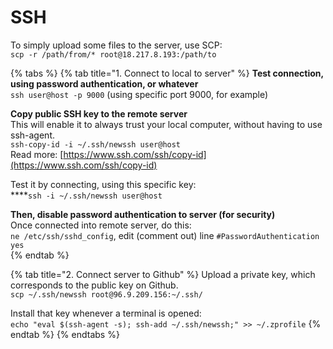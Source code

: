 # SSH

To simply upload some files to the server, use SCP:  
`scp -r /path/from/* root@18.217.8.193:/path/to` 

{% tabs %}
{% tab title="1. Connect to local to server" %}
**Test connection, using password authentication, or whatever**  
`ssh user@host -p 9000` \(using specific port 9000, for example\)  
  
  
**Copy public SSH key to the remote server**  
This will enable it to always trust your local computer, without having to use ssh-agent.  
`ssh-copy-id -i ~/.ssh/newssh user@host`    
Read  more: [https://www.ssh.com/ssh/copy-id](https://www.ssh.com/ssh/copy-id)  
  
Test it by connecting, using this specific key:  
****`ssh -i ~/.ssh/newssh user@host`    


**Then, disable password authentication to server \(for security\)**  
Once connected into remote server, do this:  
`ne /etc/ssh/sshd_config`, edit \(comment out\) line `#PasswordAuthentication yes`  
{% endtab %}

{% tab title="2. Connect server to Github" %}
Upload a private key, which corresponds to the public key on Github.  
`scp ~/.ssh/newssh root@96.9.209.156:~/.ssh/` 

Install that key whenever a terminal is opened:  
`echo "eval $(ssh-agent -s); ssh-add ~/.ssh/newssh;" >> ~/.zprofile`
{% endtab %}
{% endtabs %}



